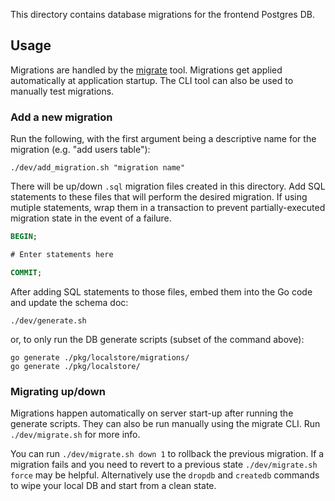 This directory contains database migrations for the frontend Postgres DB.

## Usage

Migrations are handled by the [migrate](https://github.com/mattes/migrate/tree/master/cli#installation) tool. Migrations get applied automatically at application startup. The CLI tool can also be used to manually test migrations.

### Add a new migration

Run the following, with the first argument being a descriptive name for the migration (e.g. "add users table"):

```
./dev/add_migration.sh "migration name"
```

There will be up/down `.sql` migration files created in this directory. Add SQL statements to these files that will perform the desired migration. If using mutiple statements, wrap them in a transaction to prevent partially-executed migration state in the event of a failure.

```sql
BEGIN;

# Enter statements here

COMMIT;
```

After adding SQL statements to those files, embed them into the Go code and update the schema doc:

```
./dev/generate.sh
```

or, to only run the DB generate scripts (subset of the command above):

```
go generate ./pkg/localstore/migrations/
go generate ./pkg/localstore/
```

### Migrating up/down

Migrations happen automatically on server start-up after running the generate scripts. They can also be run manually using the migrate CLI. Run `./dev/migrate.sh` for more info.

You can run `./dev/migrate.sh down 1` to rollback the previous migration. If a migration fails and you need to revert to a previous state `./dev/migrate.sh force` may be helpful. Alternatively use the `dropdb` and `createdb` commands to wipe your local DB and start from a clean state.
